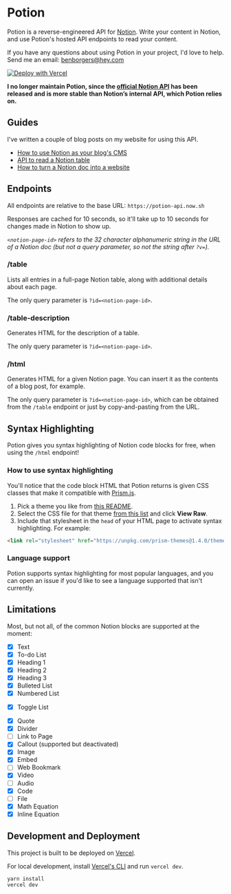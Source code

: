# Potion

Potion is a reverse-engineered API for [Notion](https://notion.so). Write your content in Notion, and use Potion's hosted API endpoints to read your content.

If you have any questions about using Potion in your project, I'd love to help. Send me an email: benborgers@hey.com

[![Deploy with Vercel](https://vercel.com/button)](https://vercel.com/new/git/external?repository-url=https%3A%2F%2Fgithub.com%2Fbenborgers%2Fpotion)

**I no longer maintain Potion, since the [official Notion API](https://developers.notion.com) has been released and is more stable than Notion’s internal API, which Potion relies on.**

## Guides

I've written a couple of blog posts on my website for using this API.

* [How to use Notion as your blog's CMS](https://benborgers.com/blog/notion-blog)
* [API to read a Notion table](https://benborgers.com/blog/notion-table)
* [How to turn a Notion doc into a website](https://benborgers.com/blog/notion-to-website)

## Endpoints

All endpoints are relative to the base URL: `https://potion-api.now.sh`

Responses are cached for 10 seconds, so it'll take up to 10 seconds for changes made in Notion to show up.

*`<notion-page-id>` refers to the 32 character alphanumeric string in the URL of a Notion doc (but not a query parameter, so not the string after `?v=`).*

### /table

Lists all entries in a full-page Notion table, along with additional details about each page.

The only query parameter is `?id=<notion-page-id>`.

### /table-description

Generates HTML for the description of a table.

The only query parameter is `?id=<notion-page-id>`.

### /html

Generates HTML for a given Notion page. You can insert it as the contents of a blog post, for example.

The only query parameter is `?id=<notion-page-id>`, which can be obtained from the `/table` endpoint or just by copy-and-pasting from the URL.

## Syntax Highlighting

Potion gives you syntax highlighting of Notion code blocks for free, when using the `/html` endpoint!

### How to use syntax highlighting

You'll notice that the code block HTML that Potion returns is given CSS classes that make it compatible with [Prism.js](https://prismjs.com/).

1. Pick a theme you like from [this README](https://github.com/PrismJS/prism-themes/blob/master/README.md).
2. Select the CSS file for that theme [from this list](https://unpkg.com/browse/prism-themes@latest/themes/) and click **View Raw**.
3. Include that stylesheet in the `head` of your HTML page to activate syntax highlighting. For example:
  ```html
  <link rel="stylesheet" href="https://unpkg.com/prism-themes@1.4.0/themes/prism-ghcolors.css" />
  ```

### Language support

Potion supports syntax highlighting for most popular languages, and you can open an issue if you'd like to see a language supported that isn't currently.


## Limitations

Most, but not all, of the common Notion blocks are supported at the moment:

- [x] Text
- [x] To-do List
- [x] Heading 1
- [x] Heading 2
- [x] Heading 3
- [x] Bulleted List
- [x] Numbered List
* [x] Toggle List
- [x] Quote
- [x] Divider
- [ ] Link to Page
- [x] Callout (supported but deactivated)
- [x] Image
- [x] Embed
- [ ] Web Bookmark
- [x] Video
- [ ] Audio
- [x] Code
- [ ] File
- [x] Math Equation
- [x] Inline Equation

## Development and Deployment

This project is built to be deployed on [Vercel](https://vercel.com/home).

For local development, install [Vercel's CLI](https://vercel.com/download) and run `vercel dev`.

```
yarn install
vercel dev
```
